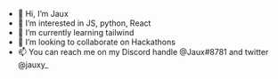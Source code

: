- 👋 Hi, I’m Jaux
- 👀 I’m interested in JS, python, React
- 🌱 I’m currently learning tailwind
- 💞️ I’m looking to collaborate on Hackathons
- 📫 You can reach me on my Discord handle @Jaux#8781 and twitter @jauxy_

<!---
Jauxy/Jauxy is a ✨ special ✨ repository because its `README.md` (this file) appears on your GitHub profile.
You can click the Preview link to take a look at your changes.
--->
